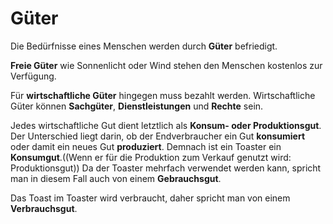 # Güter 
Die Bedürfnisse eines Menschen werden durch **Güter** befriedigt.

**Freie Güter** wie Sonnenlicht oder Wind stehen den Menschen kostenlos zur Verfügung.

Für **wirtschaftliche Güter** hingegen muss bezahlt werden. Wirtschaftliche Güter können **Sachgüter**, **Dienstleistungen** und **Rechte** sein.

Jedes wirtschaftliche Gut dient letztlich als **Konsum- oder Produktionsgut**. Der Unterschied liegt darin, ob der Endverbraucher ein Gut **konsumiert** oder damit ein neues Gut **produziert**. Demnach ist ein Toaster ein **Konsumgut**.((Wenn er für die Produktion zum Verkauf genutzt wird: Produktionsgut)) Da der Toaster mehrfach verwendet werden kann, spricht man in diesem Fall auch von einem **Gebrauchsgut**.

Das Toast im Toaster wird verbraucht, daher spricht man von einem **Verbrauchsgut**.